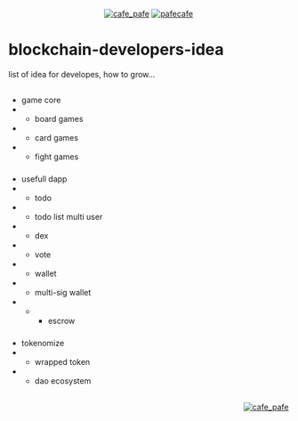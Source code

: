 <p align="center"> 
  <a href="https://twitter.com/cafe_pafe" target="blank"><img src="https://img.shields.io/twitter/follow/cafe_pafe?logo=twitter&style=plastic&labelColor=334455" alt="cafe_pafe" /></a> 
<a href="https://youtube.com/pafecafe" target="blank"><img src="https://img.shields.io/badge/youtube-watch-red/follow/cafe_pafe?logo=youtube&style=plastic&logoColor=red&labelColor=334455" alt="pafecafe" /></a> 
</p>

# blockchain-developers-idea
list of idea for developes, how to grow...
##

- game core
 - - board games
 - - card games
 - - fight games

###

- usefull dapp
- - todo
- - todo list multi user
- - dex
- - vote
- - wallet
- - multi-sig wallet
- - - escrow

###

- tokenomize
- - wrapped token
- - dao ecosystem

##
<p align="right"> 
  <a href="https://github.com/mosi-sol/blockchain-developers-idea" target="blank"><img src="https://img.shields.io/badge/Ver-0.1-blue" alt="cafe_pafe" /></a>  
</p>
